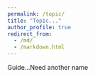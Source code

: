 ```yaml
---
permalink: /topic/
title: "Topic..."
author_profile: true
redirect_from: 
  - /md/
  - /markdown.html
---
```


Guide...Need another name